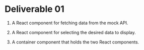 # Deliverable 01

1. A React component for fetching data from the mock API.

2. A React component for selecting the desired data to display.

3. A container component that holds the two React components.
